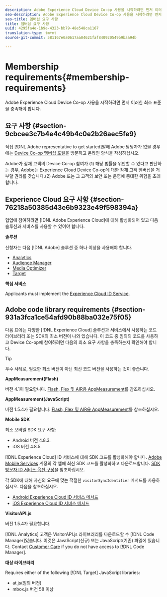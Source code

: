```yaml
---
description: Adobe Experience Cloud Device Co-op 사용을 시작하려면 먼저 이러한 최소 표준을 충족해야 합니다.
seo-description: Adobe Experience Cloud Device Co-op 사용을 시작하려면 먼저 이러한 최소 표준을 충족해야 합니다.
seo-title: 멤버십 요구 사항
title: 멤버십 요구 사항
uuid: 4295fa4e-1b9e-4323-bb79-48e548ca1167
translation-type: tm+mt
source-git-commit: 581167e0a0617aa04621faf840920549b9baa94b

---
```



# Membership requirements{#membership-requirements}

Adobe Experience Cloud Device Co-op 사용을 시작하려면 먼저 이러한 최소 표준을 충족해야 합니다.

## 요구 사항 {#section-9cbcee3c7b4e4c49b4c0e2b26aec5fe9}

직접 [!DNL Adobe representative to get started]말해 Adobe 담당자가 없을 경우에는 [Device Co-op 멤버십 포털](http://landing.adobe.com/en/na/events/summit/275658-summit-co-op.html)을 방문하고 온라인 양식을 작성하십시오.

Adobe가 잠재 고객의 Device Co-op 참여가 (1) 해당 법률을 위반할 수 있다고 판단하는 경우, Adobe는 Experience Cloud Device Co-op에 대한 잠재 고객 멤버십을 거부할 권리를 갖습니다.(2) Adobe 또는 그 고객의 보안 또는 운영에 중대한 위험을 초래합니다.

## Experience Cloud 요구 사항 {#section-76218a50385d43e6b9323e49f598394a}

협업에 참여하려면 [!DNL Adobe Experience Cloud]에 대해 활성화되어 있고 다음 솔루션과 서비스를 사용할 수 있어야 합니다.

**솔루션**

신청자는 다음 [!DNL Adobe] 솔루션 중 하나 이상을 사용해야 합니다.

* [Analytics](http://www.adobe.com/marketing-cloud/web-analytics.html)
* [Audience Manager](http://www.adobe.com/marketing-cloud/data-management-platform.html)
* [Media Optimizer](http://www.adobe.com/marketing-cloud/online-advertising-management.html)
* [Target](http://www.adobe.com/marketing-cloud/testing-targeting.html)

**핵심 서비스**

Applicants must implement the [Experience Cloud ID Service](https://marketing.adobe.com/resources/help/en_US/mcvid/).

## Adobe code library requirements {#section-931a3fca1ce54afd90b88ba032e75f05}

다음 표에는 다양한 [!DNL Experience Cloud] 솔루션과 서비스에서 사용하는 코드 라이브러리 또는 SDK의 최소 버전이 나와 있습니다. 이 코드 중 임의의 코드를 사용하고 Device Co-op에 참여하려면 다음의 최소 요구 사항을 충족하는지 확인해야 합니다.

>[!TIP]
>
>우수 사례로, 필요한 최소 버전이 아닌 최신 코드 버전을 사용하는 것이 좋습니다.

**AppMeasurement(Flash)**

버전 4.1이 필요합니다. [Flash, Flex 및 AIR용 AppMeasurement](https://marketing.adobe.com/resources/help/en_US/sc/appmeasurement/flash/)를 참조하십시오.

**AppMeasurement(JavaScript)**

버전 1.5.4가 필요합니다. [Flash, Flex 및 AIR용 AppMeasurement](https://marketing.adobe.com/resources/help/en_US/sc/appmeasurement/flash/)를 참조하십시오.

**Mobile SDK**

최소 모바일 SDK 요구 사항:

* Android 버전 4.8.3.
* iOS 버전 4.8.5.

[!DNL Experience Cloud] ID 서비스에 대해 SDK 코드를 활성화해야 합니다. [Adobe Mobile Services](https://mobilemarketing.adobe.com/) 계정의 각 앱에 최신 SDK 코드를 활성화하고 다운로드합니다. [SDK 방문자 ID 서비스 옵션 구성](https://marketing.adobe.com/resources/help/en_US/mobile/?f=t_config_visitor.html)을 참조하십시오.

각 SDK에 대해 자신의 요구에 맞는 적절한 `visitorSyncIdentifier` 메서드를 사용하십시오. 다음을 참조하십시오.

* [Android Experience Cloud ID 서비스 메서드](https://marketing.adobe.com/resources/help/en_US/mobile/android/mc_methods.html)
* [iOS Experience Cloud ID 서비스 메서드](https://marketing.adobe.com/resources/help/en_US/mobile/ios/?f=mc_methods.html)

**VisitorAPI.js**

버전 1.5.4가 필요합니다.

[!DNL Analytics] 고객은 VisitorAPI.js 라이브러리를 다운로드할 수 [!DNL Code Manager]있습니다. 이것은 JavaScript(신규) 또는 JavaScript(기존) 파일에 있습니다. Contact [Customer Care](https://helpx.adobe.com/marketing-cloud/contact-support.html) if you do not have access to [!DNL Code Manager].

**대상 라이브러리**

Requires either of the following [!DNL Target] JavaScript libraries:

* at.js(임의 버전)
* mbox.js 버전 58 이상

